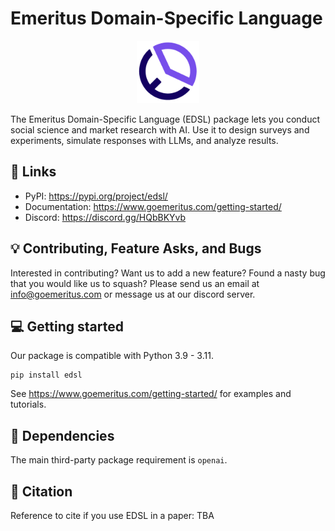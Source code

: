 # Emeritus Domain-Specific Language 
<p align="center">
  <img src="https://github.com/goemeritus/edsl-public/blob/main/static/logo.png?raw=true" alt="edsl.png" width="100"/>
</p>

The Emeritus Domain-Specific Language (EDSL) package lets you conduct social science and market research with AI. Use it to design surveys and experiments, simulate responses with LLMs, and analyze results. 


## 🔗 Links
- PyPI: https://pypi.org/project/edsl/
- Documentation: https://www.goemeritus.com/getting-started/
- Discord: https://discord.gg/HQbBKYvb

## 💡 Contributing, Feature Asks, and Bugs
Interested in contributing? Want us to add a new feature? Found a nasty bug that you would like us to squash? Please send us an email at info@goemeritus.com or message us at our discord server.


## 💻 Getting started
Our package is compatible with Python 3.9 - 3.11.
```
pip install edsl
```

See https://www.goemeritus.com/getting-started/
 for examples and tutorials.

## 🔧 Dependencies
The main third-party package requirement is  `openai`.

## 📖 Citation
Reference to cite if you use EDSL in a paper: TBA
